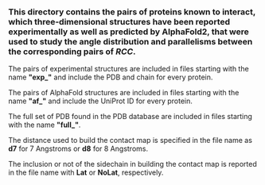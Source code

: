 <h3>This directory contains the pairs of proteins known to interact, which three-dimensional structures have been reported experimentally as well as predicted by AlphaFold2, that were used to study the angle distribution and parallelisms between the corresponding pairs of <i>RCC</i>.</h3>
<p>The pairs of experimental structures are included in files starting with the name <b>"exp_"</b> and include the PDB and chain for every protein.</p>
<p>The pairs of AlphaFold structures are included in files starting with the name <b>"af_"</b> and include the UniProt ID for every protein.</p>
<p>The full set of PDB found in the PDB database are included in files starting with the name <b>"full_"</b>.</p>
<p>The distance used to build the contact map is specified in the file name as <b>d7</b> for 7 Angstroms or <b>d8</b> for 8 Angstroms.</p>
<p>The inclusion or not of the sidechain in building the contact map is reported in the file name with <b>Lat</b> or <b>NoLat</b>, respectively.</p>
